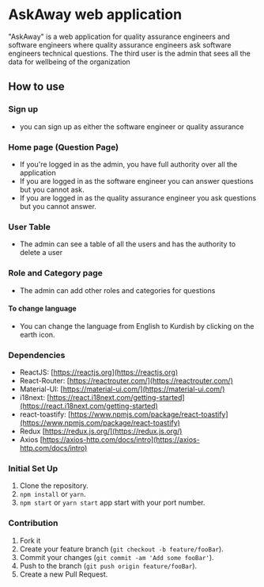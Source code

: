 # AskAway web application

"AskAway" is a web application for quality assurance engineers and software engineers where quality assurance engineers ask software engineers technical questions. The third user is the admin that sees all the data for wellbeing of the organization

## How to use

### Sign up

- you can sign up as either the software engineer or quality assurance

### Home page (Question Page)

- If you're logged in as the admin, you have full authority over all the application
- If you are logged in as the software engineer you can answer questions but you cannot ask.
- If you are logged in as the quality assurance engineer you ask questions but you cannot answer.

### User Table

- The admin can see a table of all the users and has the authority to delete a user

### Role and Category page

- The admin can add other roles and categories for questions

#### To change language

- You can change the language from English to Kurdish by clicking on the earth icon.

### Dependencies

- ReactJS: [https://reactjs.org](https://reactjs.org)
- React-Router: [https://reactrouter.com/](https://reactrouter.com/)
- Material-UI: [https://material-ui.com/](https://material-ui.com/)
- i18next: [https://react.i18next.com/getting-started](https://react.i18next.com/getting-started)
- react-toastify: [https://www.npmjs.com/package/react-toastify](https://www.npmjs.com/package/react-toastify)
- Redux [https://redux.js.org/](https://redux.js.org/)
- Axios [https://axios-http.com/docs/intro](https://axios-http.com/docs/intro)

### Initial Set Up

1. Clone the repository.
2. `npm install` or `yarn`.
3. `npm start` or `yarn start` app start with your port number.

### Contribution

1. Fork it
2. Create your feature branch (`git checkout -b feature/fooBar`).
3. Commit your changes (`git commit -am 'Add some fooBar'`).
4. Push to the branch (`git push origin feature/fooBar`).
5. Create a new Pull Request.
